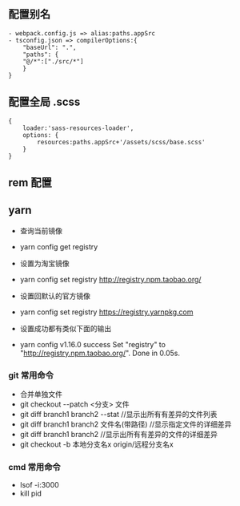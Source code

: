 ## 配置别名

    - webpack.config.js => alias:paths.appSrc
    - tsconfig.json => compilerOptions:{
        "baseUrl": ".",
        "paths": {
        "@/*":["./src/*"]
        }
    }
## 配置全局 .scss

    {
        loader:'sass-resources-loader',
        options: {
            resources:paths.appSrc+'/assets/scss/base.scss'
        }
    }
## rem 配置

## yarn 
 - 查询当前镜像
 - yarn config get registry

 - 设置为淘宝镜像
 - yarn config set registry http://registry.npm.taobao.org/

 - 设置回默认的官方镜像
 - yarn config set registry https://registry.yarnpkg.com

 - 设置成功都有类似下面的输出
 - yarn config v1.16.0
   success Set "registry" to "http://registry.npm.taobao.org/".
   Done in 0.05s.

### git 常用命令

 - 合并单独文件
 - git checkout --patch <分支> 文件
 - git diff branch1 branch2 --stat   //显示出所有有差异的文件列表
 - git diff branch1 branch2 文件名(带路径)   //显示指定文件的详细差异
 - git diff branch1 branch2      //显示出所有有差异的文件的详细差异
 - git checkout -b 本地分支名x origin/远程分支名x


 ### cmd 常用命令
  - lsof -i:3000
  - kill pid  
